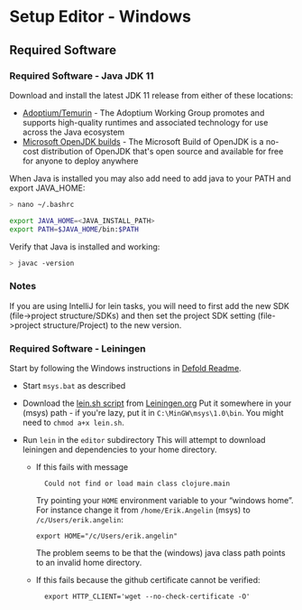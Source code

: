 # Setup Editor - Windows

## Required Software

### Required Software - Java JDK 11
Download and install the latest JDK 11 release from either of these locations:

* [Adoptium/Temurin](https://github.com/adoptium/temurin11-binaries/releases) - The Adoptium Working Group promotes and supports high-quality runtimes and associated technology for use across the Java ecosystem
* [Microsoft OpenJDK builds](https://docs.microsoft.com/en-us/java/openjdk/download#openjdk-11) - The Microsoft Build of OpenJDK is a no-cost distribution of OpenJDK that's open source and available for free for anyone to deploy anywhere

When Java is installed you may also add need to add java to your PATH and export JAVA_HOME:

```sh
> nano ~/.bashrc

export JAVA_HOME=<JAVA_INSTALL_PATH>
export PATH=$JAVA_HOME/bin:$PATH
```

Verify that Java is installed and working:

```sh
> javac -version
```

### Notes

If you are using IntelliJ for lein tasks, you will need to first add the new SDK (file->project structure/SDKs)
and then set the project SDK setting (file->project structure/Project) to the new version.


### Required Software - Leiningen

Start by following the Windows instructions in [Defold Readme](../README_SETUP_WINDOWS.md).

* Start `msys.bat` as described
* Download the [lein.sh script](https://raw.githubusercontent.com/technomancy/leiningen/stable/bin/lein) from [Leiningen.org](http://leiningen.org) Put it somewhere in your (msys) path - if you're lazy, put it in `C:\MinGW\msys\1.0\bin`. You might need to `chmod a+x lein.sh`.
* Run `lein` in the `editor` subdirectory
  This will attempt to download leiningen and dependencies to your home directory.

  - If this fails with message

          Could not find or load main class clojure.main

    Try pointing your `HOME` environment variable to your “windows home”. For instance change it from `/home/Erik.Angelin` (msys) to `/c/Users/erik.angelin`:

        export HOME="/c/Users/erik.angelin"

    The problem seems to be that the (windows) java class path points to an invalid home directory.

  - If this fails because the github certificate cannot be verified:

          export HTTP_CLIENT='wget --no-check-certificate -O'
